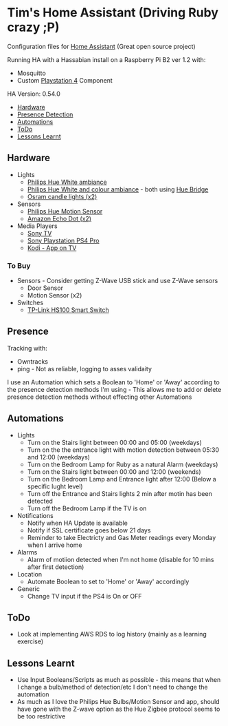 # Tim's Home Assistant (Driving Ruby crazy ;P)
Configuration files for [Home Assistant](http://homeassistant.io) (Great open source project)

Running HA with a Hassabian install on a Raspberry Pi B2 ver 1.2 with:
* Mosquitto
* Custom [Playstation 4](https://goo.gl/9M44nG) Component

HA Version: 0.54.0

* [Hardware](#hardware)
* [Presence Detection](#presence)
* [Automations](#automations)
* [ToDo](#todo)
* [Lessons Learnt](#lessonslearnt)

## Hardware
* Lights
  * [Philips Hue White ambiance](https://goo.gl/xQEkrF)
  * [Philips Hue White and colour ambiance](https://goo.gl/QCu6Az) - both using [Hue Bridge](https://goo.gl/8crECi)
  * [Osram candle lights (x2)](https://goo.gl/kBqa5r)
* Sensors
  * [Philips Hue Motion Sensor](https://goo.gl/bbGHD4)
  * [Amazon Echo Dot (x2)](https://goo.gl/T7A4kq)
* Media Players
  * [Sony TV](https://goo.gl/C2V2Rr)
  * [Sony Playstation PS4 Pro](https://goo.gl/sjZd4q)
  * [Kodi - App on TV](https://kodi.tv)

### To Buy
* Sensors - Consider getting Z-Wave USB stick and use Z-Wave sensors
  * Door Sensor
  * Motion Sensor (x2)
* Switches
  * [TP-Link HS100 Smart Switch](https://goo.gl/WL54Ae)

## Presence
Tracking with:
* Owntracks 
* ping - Not as reliable, logging to asses validaity

I use an Automation which sets a Boolean to 'Home' or 'Away' according to the presence detection methods I'm using - This allows me to add or delete presence detection methods without effecting other Automations

## Automations
* Lights
  * Turn on the Stairs light between 00:00 and 05:00 (weekdays)
  * Turn on the the entrance light with motion detection between 05:30 and 12:00 (weekdays)
  * Turn on the Bedroom Lamp for Ruby as a natural Alarm (weekdays)
  * Turn on the Stairs light between 00:00 and 12:00 (weekends)
  * Turn on the Bedroom Lamp and Entrance light after 12:00 (Below a specific lught level)
  * Turn off the Entrance and Stairs lights 2 min after motin has been detected
  * Turn off the Bedroom Lamp if the TV is on
* Notifications
  * Notify when HA Update is available
  * Notify if SSL certificate goes below 21 days
  * Reminder to take Electricty and Gas Meter readings every Monday when I arrive home
* Alarms
  * Alarm of motiion detected when I'm not home (disable for 10 mins after first detection)
* Location
  * Automate Boolean to set to 'Home' or 'Away' accordingly
* Generic
  * Change TV input if the PS4 is On or OFF

## ToDo
* Look at implementing AWS RDS to log history (mainly as a learning exercise) 

## Lessons Learnt
* Use Input Booleans/Scripts as much as possible - this means that when I change a bulb/method of detection/etc I don't need to change the automation
* As much as I love the Philips Hue Bulbs/Motion Sensor and app, should have gone with the Z-wave option as the Hue Zigbee protocol seems to be too restrictive

